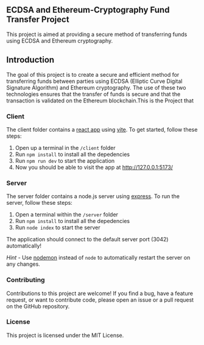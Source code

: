 ## ECDSA and Ethereum-Cryptography Fund Transfer Project
This project is aimed at providing a secure method of transferring funds using ECDSA and Ethereum cryptography.

## Introduction
The goal of this project is to create a secure and efficient method for transferring funds between parties using ECDSA (Elliptic Curve Digital Signature Algorithm) and Ethereum cryptography. The use of these two technologies ensures that the transfer of funds is secure and that the transaction is validated on the Ethereum blockchain.This is the Project that 
 
### Client

The client folder contains a [react app](https://reactjs.org/) using [vite](https://vitejs.dev/). To get started, follow these steps:

1. Open up a terminal in the `/client` folder
2. Run `npm install` to install all the depedencies
3. Run `npm run dev` to start the application 
4. Now you should be able to visit the app at http://127.0.0.1:5173/

### Server

The server folder contains a node.js server using [express](https://expressjs.com/). To run the server, follow these steps:

1. Open a terminal within the `/server` folder 
2. Run `npm install` to install all the depedencies 
3. Run `node index` to start the server 

The application should connect to the default server port (3042) automatically! 

_Hint_ - Use [nodemon](https://www.npmjs.com/package/nodemon) instead of `node` to automatically restart the server on any changes.

### Contributing
Contributions to this project are welcome! If you find a bug, have a feature request, or want to contribute code, please open an issue or a pull request on the GitHub repository.

### License
This project is licensed under the MIT License.
